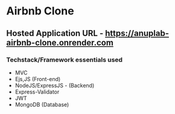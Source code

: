 # Airbnb Clone

## Hosted Application URL - https://anuplab-airbnb-clone.onrender.com

### Techstack/Framework essentials used 
- MVC
- Ejs,JS (Front-end)
- NodeJS/ExpressJS - (Backend)
- Express-Validator
- JWT
- MongoDB (Database)

